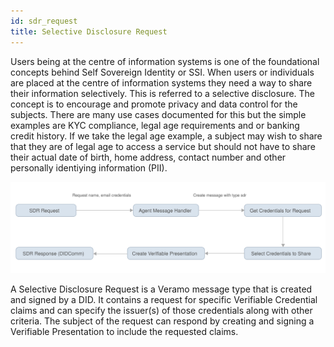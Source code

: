 ```yaml
---
id: sdr_request
title: Selective Disclosure Request
---
```


Users being at the centre of information systems is one of the foundational concepts behind Self Sovereign Identity or SSI. When users or individuals are placed at the centre of information systems they need a way to share their information selectively. This is referred to a selective disclosure. The concept is to encourage and promote privacy and data control for the subjects. There are many use cases documented for this but the simple examples are KYC compliance, legal age requirements and or banking credit history. If we take the legal age example, a subject may wish to share that they are of legal age to access a service but should not have to share their actual date of birth, home address, contact number and other personally identiying information (PII).

![img](../../static/img/diagrams/sdr_request_flow.svg)

A Selective Disclosure Request is a Veramo message type that is created and signed by a DID. It contains a request for specific Verifiable Credential claims and can specify the issuer(s) of those credentials along with other criteria. The subject of the request can respond by creating and signing a Verifiable Presentation to include the requested claims.
